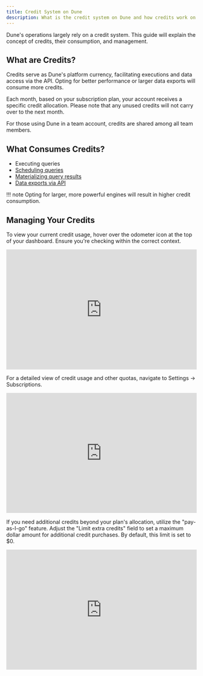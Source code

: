```yaml
---
title: Credit System on Dune
description: What is the credit system on Dune and how credits work on Dune
---
```


Dune's operations largely rely on a credit system. This guide will explain the concept of credits, their consumption, and management.

## What are Credits?
Credits serve as Dune's platform currency, facilitating executions and data access via the API. Opting for better performance or larger data exports will consume more credits.

Each month, based on your subscription plan, your account receives a specific credit allocation. Please note that any unused credits will not carry over to the next month.

For those using Dune in a team account, credits are shared among all team members.

## What Consumes Credits?

- Executing queries
- [Scheduling queries](../../app/query-editor/query-scheduler.md)
- [Materializing query results](../../query/materialized-views.md)
- [Data exports via API](../../api/api-reference/get-results/index.md)

!!! note
    Opting for larger, more powerful engines will result in higher credit consumption.

## Managing Your Credits

To view your current credit usage, hover over the odometer icon at the top of your dashboard. Ensure you're checking within the correct context.

<div style="position: relative; padding-bottom: calc(55.052083333333336% + 41px); height: 0; width: 100%"><iframe src="https://demo.arcade.software/yDM1DaRfk0YzKKIqlTVx?embed" frameborder="0" loading="lazy" webkitallowfullscreen mozallowfullscreen allowfullscreen style="position: absolute; top: 0; left: 0; width: 100%; height: 100%;color-scheme: light;" title="Global Usage Tracker"></iframe></div>

For a detailed view of credit usage and other quotas, navigate to Settings → Subscriptions.

<div style="position: relative; padding-bottom: calc(55.052083333333336% + 41px); height: 0; width: 100%"><iframe src="https://demo.arcade.software/ZlfGf8sftzaZG89Hmzpi?embed" frameborder="0" loading="lazy" webkitallowfullscreen mozallowfullscreen allowfullscreen style="position: absolute; top: 0; left: 0; width: 100%; height: 100%;color-scheme: light;" title="Credit usage in setting"></iframe></div>

If you need additional credits beyond your plan's allocation, utilize the "pay-as-I-go" feature. Adjust the "Limit extra credits" field to set a maximum dollar amount for additional credit purchases. By default, this limit is set to $0.

<div style="position: relative; padding-bottom: calc(55.052083333333336% + 41px); height: 0; width: 100%"><iframe src="https://demo.arcade.software/GVMZIgTl3YurU5NGEcDi?embed" frameborder="0" loading="lazy" webkitallowfullscreen mozallowfullscreen allowfullscreen style="position: absolute; top: 0; left: 0; width: 100%; height: 100%;color-scheme: light;" title="Edit credit limit "></iframe></div>